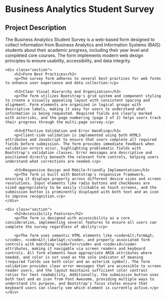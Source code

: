 # Business Analytics Student Survey

## Project Description
<p>The Business Analytics Student Survey is a web-based form designed to collect information from Business Analytics and Information Systems (BAIS) students about their academic progress, including their year level and completed core courses. The form implements modern web design principles to ensure usability, accessibility, and data integrity.</p>
 

    <div class="section">
        <h2>Form Best Practices</h2>
        <p>The survey form adheres to several best practices for web forms to enhance user experience and data collection:</p>

        <h3>Clear Visual Hierarchy and Organization</h3>
        <p>The form utilizes Bootstrap's grid system and component styling to create a visually appealing layout with consistent spacing and alignment. Form elements are organized in logical groups with descriptive labels, making it easy for users to understand what information is being requested. Required fields are clearly marked with asterisks, and the page numbering (page 2 of 2) helps users track their progress through the multi-page survey.</p>

        <h3>Effective Validation and Error Handling</h3>
        <p>Client-side validation is implemented using both HTML5 attributes and JavaScript to ensure that users complete all required fields before submission. The form provides immediate feedback when validation errors occur, highlighting problematic fields with Bootstrap's validation classes. Error messages are descriptive and positioned directly beneath the relevant form controls, helping users understand what corrections are needed.</p>

        <h3>Responsive Design and Mobile-Friendly Implementation</h3>
        <p>The form is built with Bootstrap's responsive framework, ensuring it displays properly across different device sizes and screen resolutions. Input elements like radio buttons and checkboxes are sized appropriately to be easily clickable on touch screens, and the submission button is prominently displayed with both text and an icon to improve recognition.</p>
    </div>

    <div class="section">
        <h2>Accessibility Features</h2>
        <p>The form is designed with accessibility as a core consideration, implementing several features to ensure all users can complete the survey regardless of ability:</p>
        
        <p>The form uses semantic HTML elements like <code>&lt;form&gt;</code>, <code>&lt;label&gt;</code>, and properly associated form controls with matching <code>for</code> and <code>id</code> attributes, making it navigable via screen readers and keyboard controls. All form elements have appropriate ARIA attributes where needed, and color is not used as the sole indicator of meaning (required fields use both color and an asterisk symbol). The form validation provides clear error messages that are accessible to screen reader users, and the layout maintains sufficient color contrast ratios for text readability. Additionally, the submission button uses both text and an icon from Font Awesome, providing multiple ways to understand its purpose, and Bootstrap's focus states ensure that keyboard users can clearly see which element is currently active.</p>
    </div>
</body>
</html>